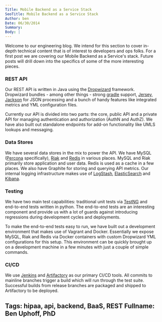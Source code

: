 ```yaml
---
Title: Mobile Backend as a Service Stack
SeoTitle: Mobile Backend as a Service Stack
Author: ben
Date: 06/30/2014
Summary: 
Body: |
---
```

Welcome to our engineering blog. We intend for this section to cover in-depth technical content that is of interest to developers and ops folks. For a first post we are covering our Mobile Backend as a Service's stack. Future posts will drill down into the specifics of some of the more interesting pieces.

### REST API

Our REST API is written in Java using the [Dropwizard](https://dropwizard.github.io/dropwizard/) framework. Dropwizard bundles - among other things - strong [gradle](http://www.gradle.org/) support, [Jersey](https://jersey.java.net/), [Jackson](http://jackson.codehaus.org/) for JSON processing and a bunch of handy features like integrated metrics and YML configuration files.

Currently our API is divided into two parts: the core, public API and a private API for managing authentication and authorization (AuthN and AuthZ). We have also built out standalone endpoints for add-on functionality like UMLS lookups and messaging.

### Data Stores

We have several data stores in the mix to power the API. We have MySQL ([Percona](http://www.percona.com/software/percona-server) specifically), [Riak](http://basho.com/riak/) and [Redis](http://redis.io/) in various places. MySQL and Riak primarily store application and user data. Redis is used as a cache in a few places. We also have Graphite for storing and querying API metrics. Our internal logging infrastructure makes use of [LogStash](http://logstash.net/), [ElasticSearch](http://www.elasticsearch.org/) and [Kibana](http://www.elasticsearch.org/overview/kibana/).

### Testing

We have two main test capabilities: traditional unit tests via [TestNG](http://testng.org/doc/index.html) and end-to-end tests written in python. The end-to-end tests are an interesting component and provide us with a lot of guards against introducing regressions during development cycles and deployments.

To make the end-to-end tests easy to run, we have built out a development environment that makes use of Vagrant and Docker. Essentially we expose MySQL, Riak and Redis via Docker containers with custom Dropwizard YML configurations for this setup. This environment can be quickly brought up on a development machine in a few minutes with just a couple of simple commands.

### CI/CD

We use [Jenkins](http://jenkins-ci.org/) and [Artifactory](http://www.jfrog.com/home/v_artifactory_opensource_overview) as our primary CI/CD tools. All commits to mainline branches trigger a build which will run through the test suite. Successful builds from release branches are packaged and shipped to Artifactory to be deployed.

Tags: hipaa, api, backend, BaaS, REST
Fullname: Ben Uphoff, PhD
---
